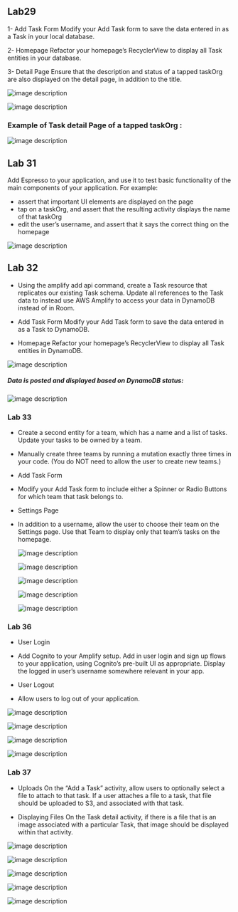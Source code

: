 ## Lab29

1- Add Task Form
Modify your Add Task form to save the data entered in as a Task in your local database.

2- Homepage
Refactor your homepage’s RecyclerView to display all Task entities in your database.

3- Detail Page
Ensure that the description and status of a tapped taskOrg are also displayed on the detail page, in addition to the title.

 ![image description](screenshots/home2.png)

![image description](screenshots/form.png)

### Example of Task detail Page of a tapped taskOrg :

 ![image description](screenshots/taskdetail29.png)

## Lab 31

Add Espresso to your application, and use it to test basic functionality of the main components of your application. For example:

* assert that important UI elements are displayed on the page
* tap on a taskOrg, and assert that the resulting activity displays the name of that taskOrg
* edit the user’s username, and assert that it says the correct thing on the homepage

 ![image description](screenshots/Tests.png)


## Lab 32
* Using the amplify add api command, create a Task resource that replicates our existing Task schema. Update all references to the Task data to instead use AWS Amplify to access your data in DynamoDB instead of in Room.

* Add Task Form
Modify your Add Task form to save the data entered in as a Task to DynamoDB.

* Homepage
Refactor your homepage’s RecyclerView to display all Task entities in DynamoDB.

 ![image description](screenshots/home5.png)

 #####  Data is posted and displayed based on DynamoDB status:

  ![image description](screenshots/dynamoDB.png)

### Lab 33

* Create a second entity for a team, which has a name and a list of tasks. Update your tasks to be owned by a team.

* Manually create three teams by running a mutation exactly three times in your code. (You do NOT need to allow the user to create new teams.)

* Add Task Form
* Modify your Add Task form to include either a Spinner or Radio Buttons for which team that task belongs to.

* Settings Page
* In addition to a username, allow the user to choose their team on the Settings page. Use that Team to display only that team’s tasks on the homepage.

  ![image description](screenshots/Screenshot_4.png)

  ![image description](screenshots/Screenshot_5.png)

  ![image description](screenshots/Screenshot_6.png)

  ![image description](screenshots/Screenshot_7.png)

  ![image description](screenshots/Screenshot_8.png)

### Lab 36
* User Login
* Add Cognito to your Amplify setup. 
  Add in user login and sign up flows to your application, 
  using Cognito’s pre-built UI as appropriate.
  Display the logged in user’s username somewhere relevant in your app.

* User Logout
* Allow users to log out of your application.

![image description](screenshots/signUp.png)

![image description](screenshots/signin2.png)

![image description](screenshots/verification.png)

![image description](screenshots/main.png)

### Lab 37 

* Uploads
On the “Add a Task” activity,
allow users to optionally select a file to attach to that task. 
If a user attaches a file to a task, that file should be uploaded to S3, and associated with that task.

* Displaying Files
On the Task detail activity, if there is a file that is an image associated with a particular Task, that image should be displayed within that activity. 


![image description](screenshots/addTask37.png)

![image description](screenshots/uploadImg.png)

![image description](screenshots/settings37.png)

![image description](screenshots/detailPage.png)

![image description](screenshots/Screenshot_11.png)